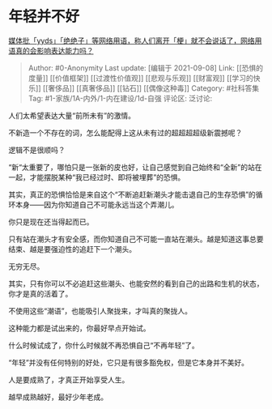 # 年轻并不好
[媒体批「yyds」「绝绝子」等网络用语，称人们离开「梗」就不会说话了，网络用语真的会影响表达能力吗？](https://www.zhihu.com/question/484057801/answer/2097689109)

> Author: #0-Anonymity
> Last update: [编辑于 2021-09-08]
> Link: [[恐惧的度量]] [[价值框架]] [[过渡性价值观]] [[悲观与乐观]] [[财富观]] [[学习的快乐]] [[奢侈品]] [[真奢侈品]] [[钻石]] [[偶像这种毒]]
> Category: #社科答集
> Tag: #1-家族/1A-内外/1-内在建设/1d-自强
> 评论区:
> 泛讨论:

人们太希望表达大量“前所未有”的激情。

不新造一个不存在的词，怎么能配得上这从未有过的超超超超级新震撼呢？

逻辑不是很顺吗？

“新“太重要了，哪怕只是一张新的皮也好，让自己感觉到自己始终和“全新”的站在一起，才能摆脱某种“我已经过时、即将被埋葬”的恐惧。

其实，真正的恐惧恰恰是来自这个“不断追赶新潮头才能击退自己的生存恐惧”的循环本身——因为你知道自己不可能永远当这个弄潮儿。

你只是现在还当得起而已。

只有站在潮头才有安全感，而你知道自己不可能一直站在潮头。越是知道这事总要结束、越是要强迫性的追赶下一个潮头。

无穷无尽。

其实，只有你可以不必追赶这些潮头、也能安然的看到自己的出路和生机的状态，你才是真的活着了。

不使用这些“潮语”，也能吸引人聚拢来，才叫真的聚拢人。

这种能力都是试出来的，你最好早点开始试。

什么时候试成了，你什么时候就不再恐惧自己“不再年轻”了。

“年轻”并没有任何特别的好处，它只是有很多豁免权，但是它本身并不美好。

人是要成熟了，才真正开始享受人生。

越早成熟越好，最好少年老成。
